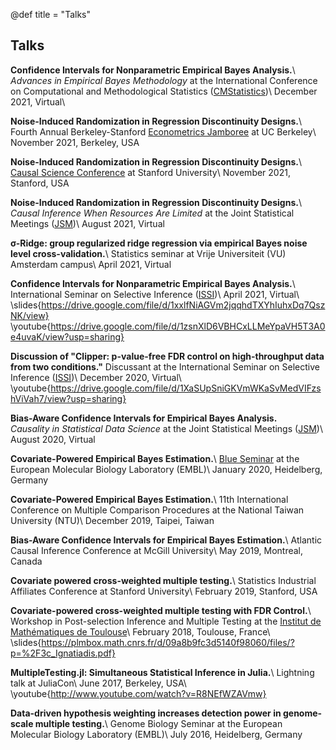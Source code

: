 @def title = "Talks"

## Talks

**Confidence Intervals for Nonparametric Empirical Bayes Analysis.**\\
*Advances in Empirical Bayes Methodology* at the International Conference on Computational and Methodological Statistics ([CMStatistics](http://www.cmstatistics.org/RegistrationsV2/CMStatistics2021/viewSubmission.php?in=1705&token=3r0586n7sn44or38q44sr0o22opr119q))\\
December 2021, Virtual\\

**Noise-Induced Randomization in Regression Discontinuity Designs.**\\
Fourth Annual Berkeley-Stanford [Econometrics Jamboree](http://bryangraham.github.io/econometrics/econometrics/conferences/2021/10/12/Econometrics-Jamboree.html) at UC Berkeley\\
November 2021, Berkeley, USA

**Noise-Induced Randomization in Regression Discontinuity Designs.**\\
[Causal Science Conference](https://datascience.stanford.edu/research/causal-science/causal-science-conference-2021) at Stanford University\\
November 2021, Stanford, USA


**Noise-Induced Randomization in Regression Discontinuity Designs.**\\
*Causal Inference When Resources Are Limited* at the Joint Statistical Meetings ([JSM](https://ww2.amstat.org/meetings/jsm/2021/onlineprogram/AbstractDetails.cfm?abstractid=317140))\\
August 2021, Virtual

**σ-Ridge: group regularized ridge regression via empirical Bayes noise level cross-validation.**\\
Statistics seminar at Vrije Universiteit (VU) Amsterdam campus\\
April 2021, Virtual

**Confidence Intervals for Nonparametric Empirical Bayes Analysis.**\\
International Seminar on Selective Inference ([ISSI](https://www.selectiveinferenceseminar.com/))\\
April 2021, Virtual\\
\slides{https://drive.google.com/file/d/1xxlfNiAGVm2jqqhdTXYhIuhxDq7QszNK/view}
\youtube{https://drive.google.com/file/d/1zsnXlD6VBHCxLLMeYpaVH5T3A0e4uvaK/view?usp=sharing}

**Discussion of "Clipper: p-value-free FDR control on high-throughput data from two conditions."**
Discussant at the International Seminar on Selective Inference ([ISSI](https://www.selectiveinferenceseminar.com/))\\
December 2020, Virtual\\
\youtube{https://drive.google.com/file/d/1XaSUpSniGKVmWKaSvMedVIFzshViVah7/view?usp=sharing}


**Bias-Aware Confidence Intervals for Empirical Bayes Analysis.**\
*Causality in Statistical Data Science* at the Joint Statistical Meetings ([JSM](https://ww2.amstat.org/meetings/jsm/2020/onlineprogram/AbstractDetails.cfm?abstractid=308148))\\
August 2020, Virtual

**Covariate-Powered Empirical Bayes Estimation.**\\
[Blue Seminar](https://www.lifescience.net/events/41029/nikos-ignatiadis-covariate-powered-empirical-bayes/) at the European Molecular Biology Laboratory (EMBL)\\
January 2020, Heidelberg, Germany

**Covariate-Powered Empirical Bayes Estimation.**\\
11th International Conference on Multiple Comparison Procedures at the National Taiwan University (NTU)\\
December 2019, Taipei, Taiwan

**Bias-Aware Confidence Intervals for Empirical Bayes Estimation.**\\
Atlantic Causal Inference Conference at McGill University\\
May 2019, Montreal, Canada

**Covariate powered cross-weighted multiple testing.**\\
Statistics Industrial Affiliates Conference at Stanford University\\
February 2019, Stanford, USA

**Covariate-powered cross-weighted multiple testing with FDR Control.**\\
Workshop in Post-selection Inference and Multiple Testing at the [Institut de Mathématiques de Toulouse](https://cimi.univ-toulouse.fr/mib/en/workshop-post-selection-inference-and-multiple-testing.html)\\
February 2018, Toulouse, France\\
\slides{https://plmbox.math.cnrs.fr/d/09a8b9fc3d5140f98060/files/?p=%2F3c_Ignatiadis.pdf}

**MultipleTesting.jl: Simultaneous Statistical Inference in Julia.**\\
Lightning talk at JuliaCon\\
June 2017, Berkeley, USA\\
\youtube{http://www.youtube.com/watch?v=R8NEfWZAVmw}

**Data-driven hypothesis weighting increases detection power in genome-scale multiple testing.**\\
Genome Biology Seminar at the European Molecular Biology Laboratory (EMBL)\\
July 2016, Heidelberg, Germany
